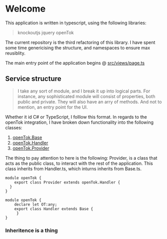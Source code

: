 # Welcome

This application is written in typescript, using the following libraries:
> knockoutjs
> jquery
> openTok

The current repository is the third refactoring of this library. I have spent some time genericising the structure, and namespaces to ensure max reusiblity.

The main entry point of the application begins @ <a href="https://github.com/vmfdesign/openTok3/blob/master/src/views/page.ts">src/views/page.ts</a>

## Service structure
> I take any sort of module, and I break it up into logical parts.  For instance, any sophisticated module will consist of properties, both public and private.  They will also have an arry of methods. And not to mention, an entry point for the UI.

Whether it id C# or TypeScript, I folllow this format.  In regards to the openTok integration, I have broken down functionality into the following classes:

1) <a href="https://github.com/vmfdesign/openTok3/blob/master/src/services/base.ts">openTok.Base</A>
2) <a href="https://github.com/vmfdesign/openTok3/blob/master/src/services/handler.ts">openTok.Handler</A>
3) <a href="https://github.com/vmfdesign/openTok3/blob/master/src/services/provider.ts">openTok.Provider</A>

The thing to pay attention to here is the following:
Provider, is a class that acts as the public class, to interact with the rest of the application.  This class inherits from Handler.ts, which inturns inherits from Base.ts.

```
module openTok {
    export class Provider extends openTok.Handler {
  }
}
```

```
module openTok {
    declare let OT:any;
    export class Handler extends Base {
     }
}
```

### Inheritence is a thing
